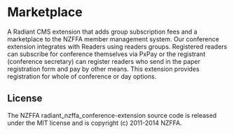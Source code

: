 # Marketplace

A Radiant CMS extension that adds group subscription fees and a marketplace to the NZFFA member management system. Our conference extension integrates with Readers using readers groups. Registered readers can subscribe for conference themselves via PxPay or the registrant (conference secretary) can register readers who send in the paper registration form and pay by other means. This extension provides registration for whole of conference or day options.

## License
 
 The NZFFA radiant_nzffa_conference-extension source code is released under the MIT license and is copyright (c) 2011-2014 NZFFA.